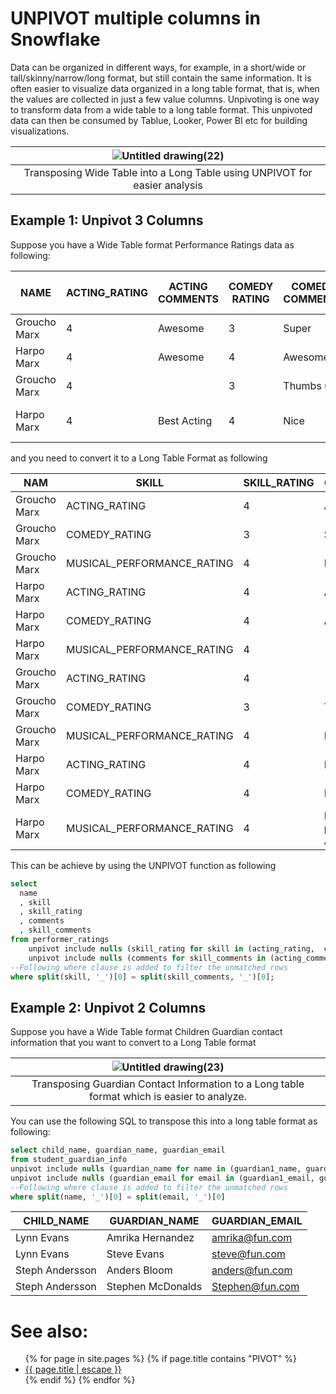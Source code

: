 # UNPIVOT multiple columns in Snowflake

Data can be organized in different ways, for example, in a short/wide or tall/skinny/narrow/long format, but still contain the same information. It  is often easier to visualize data organized in a long table format, that is, when the values are collected in just a few value columns. Unpivoting is one way to transform data from a wide table to a long table format. This unpivoted data can then be consumed by Tablue, Looker, Power BI etc for building visualizations.

|![Untitled drawing(22)](https://github.com/user-attachments/assets/390dec7d-97a4-403a-87cd-9aece7ae1025)|
|:--:|
|Transposing Wide Table into a Long Table using UNPIVOT for easier analysis|

## Example 1: Unpivot 3 Columns
Suppose you have a Wide Table format Performance Ratings data as following:

| NAME         | ACTING_RATING | ACTING COMMENTS | COMEDY RATING | COMEDY COMMENTS | MUSICAL PERFORMANCE RATING | MUSICAL PERFORMANCE COMMENTS |
|--------------|---------------|-----------------|---------------|-----------------|----------------------------|------------------------------|
| Groucho Marx | 4             | Awesome         | 3             | Super           | 4                          | Really good                  |
| Harpo Marx   | 4             | Awesome         | 4             | Awesome         | 4                          |                              |
| Groucho Marx | 4             |                 | 3             | Thumbs up       | 4                          | Nice                         |
| Harpo Marx   | 4             | Best Acting     | 4             | Nice            | 4                          | Best performance Award!      |

and you need to convert it to a Long Table Format as following

| NAM          | SKILL                      | SKILL_RATING | COMMENTS                | SKILL_COMMENTS               | 
|--------------|----------------------------|--------------|-------------------------|------------------------------|
| Groucho Marx | ACTING_RATING              | 4            | Awesome                 | ACTING_COMMENTS              |                      
| Groucho Marx | COMEDY_RATING              | 3            | Super                   | COMEDY_COMMENTS              |                      
| Groucho Marx | MUSICAL_PERFORMANCE_RATING | 4            | Really good             | MUSICAL_PERFORMANCE_COMMENTS |                      
| Harpo Marx   | ACTING_RATING              | 4            | Awesome                 | ACTING_COMMENTS              |                      
| Harpo Marx   | COMEDY_RATING              | 4            | Awesome                 | COMEDY_COMMENTS              |                      
| Harpo Marx   | MUSICAL_PERFORMANCE_RATING | 4            |                         | MUSICAL_PERFORMANCE_COMMENTS |                      
| Groucho Marx | ACTING_RATING              | 4            |                         | ACTING_COMMENTS              |                      
| Groucho Marx | COMEDY_RATING              | 3            | Thumbs up               | COMEDY_COMMENTS              |                      
| Groucho Marx | MUSICAL_PERFORMANCE_RATING | 4            | Nice                    | MUSICAL_PERFORMANCE_COMMENTS |                      
| Harpo Marx   | ACTING_RATING              | 4            | Best Acting             | ACTING_COMMENTS              |                      
| Harpo Marx   | COMEDY_RATING              | 4            | Nice                    | COMEDY_COMMENTS              |                      
| Harpo Marx   | MUSICAL_PERFORMANCE_RATING | 4            | Best performance Award! | MUSICAL_PERFORMANCE_COMMENTS |                      

This can be achieve by using the UNPIVOT function as following

```sql
select 
  name
  , skill
  , skill_rating
  , comments
  , skill_comments
from performer_ratings
    unpivot include nulls (skill_rating for skill in (acting_rating,  comedy_rating, musical_performance_rating)) 
    unpivot include nulls (comments for skill_comments in (acting_comments,comedy_comments, musical_performance_comments)) 
--Following where clause is added to filter the unmatched rows
where split(skill, '_')[0] = split(skill_comments, '_')[0];

```

## Example 2: Unpivot 2 Columns
Suppose you have a Wide Table format Children Guardian contact information that you want to convert to a Long Table format

|![Untitled drawing(23)](https://github.com/user-attachments/assets/632b638b-23f6-4a83-98c6-fce8c7b79967)|
|:--:|
|Transposing Guardian Contact Information to a Long table format which is easier to analyze.|

You can use the following SQL to transpose this into a long table format as following:

```sql
select child_name, guardian_name, guardian_email
from student_guardian_info
unpivot include nulls (guardian_name for name in (guardian1_name, guardian2_name))
unpivot include nulls (guardian_email for email in (guardian1_email, guardian2_email))
--Following where clause is added to filter the unmatched rows
where split(name, '_')[0] = split(email, '_')[0]

```


| CHILD_NAME      | GUARDIAN_NAME     | GUARDIAN_EMAIL  |
|-----------------|-------------------|-----------------|
| Lynn Evans      | Amrika Hernandez  | amrika@fun.com  |
| Lynn Evans      | Steve Evans       | steve@fun.com   |
| Steph Andersson | Anders Bloom      | anders@fun.com  |
| Steph Andersson | Stephen McDonalds | Stephen@fun.com |

# See also:
<ul id="recent-articles">
{% for page in site.pages %}
    {% if page.title contains "PIVOT" %}
    <li>
    <a href="{{ page.url | relative_url }}">{{ page.title | escape }}</a>
    </li>
    {% endif %}
{% endfor %}
</ul>


